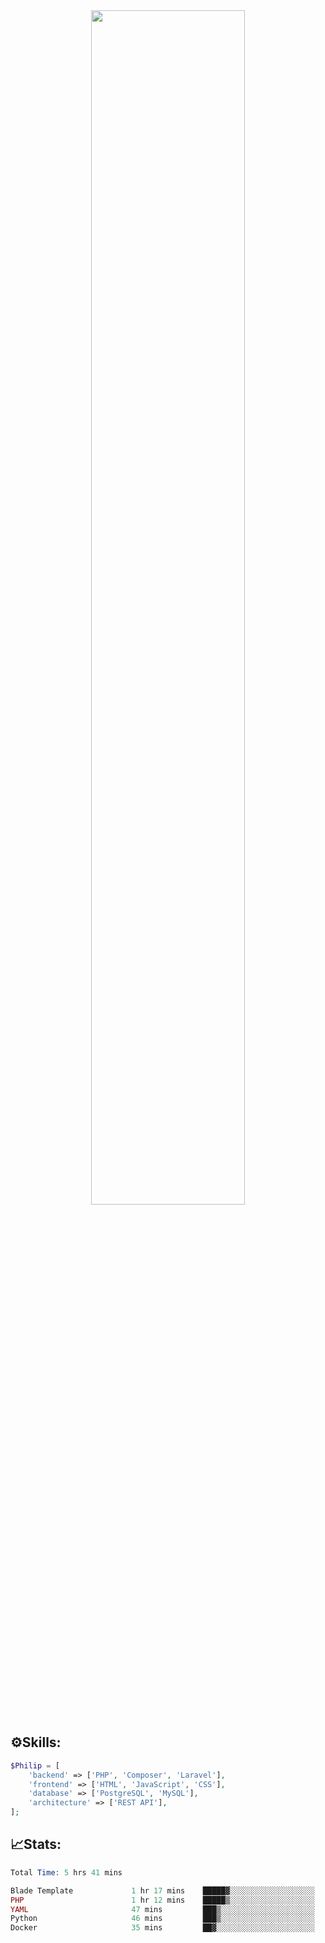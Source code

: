 <div align="center">
<img src="https://readme-typing-svg.demolab.com?font=Inconsolata&weight=500&size=50&duration=4000&pause=300&color=A7A459&center=true&vCenter=true&multiline=true&repeat=false&random=false&width=1300&height=140&lines=Hello,+Привет;I'm+Philip+a+beginner+backend+developer+in+php" width="70%" />
</div>

## ⚙️Skills:
```php
$Philip = [
    'backend' => ['PHP', 'Composer', 'Laravel'],
    'frontend' => ['HTML', 'JavaScript', 'CSS'],
    'database' => ['PostgreSQL', 'MySQL'],
    'architecture' => ['REST API'],
];
```
## 📈Stats:
<!--START_SECTION:waka-->

```PHP
Total Time: 5 hrs 41 mins

Blade Template             1 hr 17 mins    █████▓░░░░░░░░░░░░░░░░░░░   22.61 %
PHP                        1 hr 12 mins    █████▒░░░░░░░░░░░░░░░░░░░   21.36 %
YAML                       47 mins         ███▒░░░░░░░░░░░░░░░░░░░░░   13.93 %
Python                     46 mins         ███▒░░░░░░░░░░░░░░░░░░░░░   13.50 %
Docker                     35 mins         ██▓░░░░░░░░░░░░░░░░░░░░░░   10.53 %
```

<!--END_SECTION:waka-->

